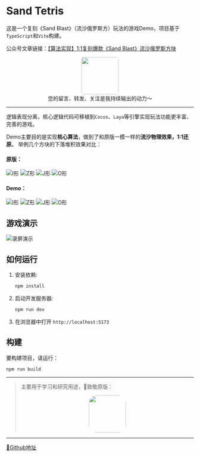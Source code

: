 # Sand Tetris 
这是一个复刻《Sand Blast》（流沙俄罗斯方）玩法的游戏Demo，项目基于`TypeScript`和`Vite`构建。

公众号文章链接：[【算法实现】1:1复刻爆款《Sand Blast》流沙俄罗斯方块](https://mp.weixin.qq.com/s/hzxQ1WBLxdb-qqpUP0jBvw)
<center>
    <img src="https://cdn.jsdelivr.net/gh/zhangyuantao/wechat-public-img/images/qrcode_for_gh_62e629831aa5_258.jpg" style="width: 100px; border-radius: 5px;">
</center>
<center>
您的留言、转发、关注是我持续输出的动力～
</center>

--- 

逻辑表现分离，核心逻辑代码可移植到`Cocos`、`Laya`等引擎实现玩法功能更丰富、完善的游戏。

Demo主要目的是实现**核心算法**，做到了和原版一模一样的**流沙物理效果，1:1还原**。
举例几个方块的下落堆积效果对比：
#### 原版：
![I形](https://cdn.jsdelivr.net/gh/zhangyuantao/wechat-public-img/images/20250731112826398.png)
![Z形](https://cdn.jsdelivr.net/gh/zhangyuantao/wechat-public-img/images/20250731112514245.png)
![J形](https://cdn.jsdelivr.net/gh/zhangyuantao/wechat-public-img/images/20250731112700844.png)
![O形](https://cdn.jsdelivr.net/gh/zhangyuantao/wechat-public-img/images/20250731112915620.png)
#### Demo：
![I形](https://cdn.jsdelivr.net/gh/zhangyuantao/wechat-public-img/images/20250731113423003.png)
![Z形](https://cdn.jsdelivr.net/gh/zhangyuantao/wechat-public-img/images/20250731113423001.png)
![J形](https://cdn.jsdelivr.net/gh/zhangyuantao/wechat-public-img/images/20250731113423002.png)
![O形](https://cdn.jsdelivr.net/gh/zhangyuantao/wechat-public-img/images/20250731113423000.png)
## 游戏演示
![录屏演示](https://cdn.jsdelivr.net/gh/zhangyuantao/wechat-public-img/images/kapture2025-07-30at15.06.50.gif)

## 如何运行

1.  安装依赖:
    ```bash
    npm install
    ```
2.  启动开发服务器:
    ```bash
    npm run dev
    ```
3.  在浏览器中打开 `http://localhost:5173`

## 构建

要构建项目，请运行：

```bash
npm run build
```

---
>主要用于学习和研究用途，🫡致敬原版：<center>
    <img src="https://cdn.jsdelivr.net/gh/zhangyuantao/wechat-public-img/images/1B1Be0MDb-_3iXVso7yrqWK4WTSnL-NB1r7kxhDKguWsnADQfjW3fKxcAAT9DpTabaQ=w240-h480-rw.webp" style="width: 100px;  border-radius: 20px;">
</center>

---
[🐙Github地址](https://github.com/ask-tao/sand-tetris-h5)
